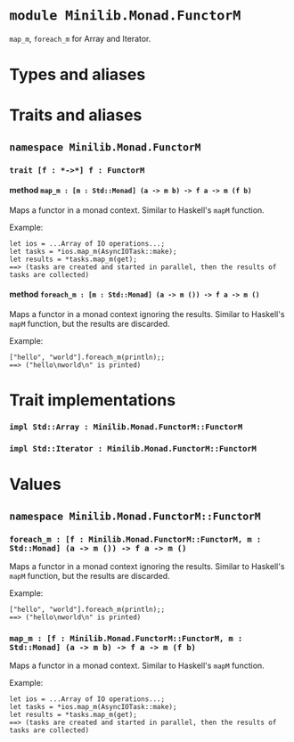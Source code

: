 # `module Minilib.Monad.FunctorM`

`map_m`, `foreach_m` for Array and Iterator.

# Types and aliases

# Traits and aliases

## `namespace Minilib.Monad.FunctorM`

### `trait [f : *->*] f : FunctorM`

#### method `map_m : [m : Std::Monad] (a -> m b) -> f a -> m (f b)`

Maps a functor in a monad context.
Similar to Haskell's `mapM` function.

Example:
```
let ios = ...Array of IO operations...;
let tasks = *ios.map_m(AsyncIOTask::make);
let results = *tasks.map_m(get);
==> (tasks are created and started in parallel, then the results of tasks are collected)
```

#### method `foreach_m : [m : Std::Monad] (a -> m ()) -> f a -> m ()`

Maps a functor in a monad context ignoring the results.
Similar to Haskell's `mapM` function, but the results are discarded.

Example:
```
["hello", "world"].foreach_m(println);;
==> ("hello\nworld\n" is printed)
```

# Trait implementations

### `impl Std::Array : Minilib.Monad.FunctorM::FunctorM`

### `impl Std::Iterator : Minilib.Monad.FunctorM::FunctorM`

# Values

## `namespace Minilib.Monad.FunctorM::FunctorM`

### `foreach_m : [f : Minilib.Monad.FunctorM::FunctorM, m : Std::Monad] (a -> m ()) -> f a -> m ()`

Maps a functor in a monad context ignoring the results.
Similar to Haskell's `mapM` function, but the results are discarded.

Example:
```
["hello", "world"].foreach_m(println);;
==> ("hello\nworld\n" is printed)
```

### `map_m : [f : Minilib.Monad.FunctorM::FunctorM, m : Std::Monad] (a -> m b) -> f a -> m (f b)`

Maps a functor in a monad context.
Similar to Haskell's `mapM` function.

Example:
```
let ios = ...Array of IO operations...;
let tasks = *ios.map_m(AsyncIOTask::make);
let results = *tasks.map_m(get);
==> (tasks are created and started in parallel, then the results of tasks are collected)
```